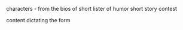 characters  - from the bios of short lister of humor short story contest

content dictating the form